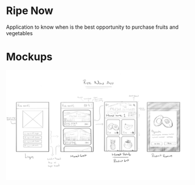 # Ripe Now
Application to know when is the best opportunity to purchase fruits and vegetables

# Mockups
![](mockups/ripe-now-1.0.png)
